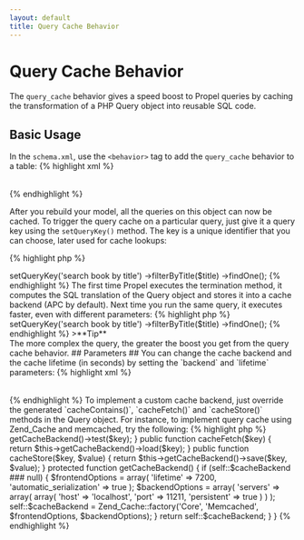 ```yaml
---
layout: default
title: Query Cache Behavior
---
```


# Query Cache Behavior #

The `query_cache` behavior gives a speed boost to Propel queries by caching the transformation of a PHP Query object into reusable SQL code.

## Basic Usage ##

In the `schema.xml`, use the `<behavior>` tag to add the `query_cache` behavior to a table:
{% highlight xml %}
<table name="book">
  <column name="id" required="true" primaryKey="true" autoIncrement="true" type="INTEGER" />
  <column name="title" type="VARCHAR" required="true" primaryString="true" />
  <behavior name="query_cache" />
</table>
{% endhighlight %}

After you rebuild your model, all the queries on this object can now be cached. To trigger the query cache on a particular query, just give it a query key using the `setQueryKey()` method. The key is a unique identifier that you can choose, later used for cache lookups:

{% highlight php %}
<?php
$title = 'War And Peace';
$books = BookQuery::create()
  ->setQueryKey('search book by title')
  ->filterByTitle($title)
  ->findOne();
{% endhighlight %}

The first time Propel executes the termination method, it computes the SQL translation of the Query object and stores it into a cache backend (APC by default). Next time you run the same query, it executes faster, even with different parameters:

{% highlight php %}
<?php
$title = 'Anna Karenina';
$books = BookQuery::create()
  ->setQueryKey('search book by title')
  ->filterByTitle($title)
  ->findOne();
{% endhighlight %}

>**Tip**<br />The more complex the query, the greater the boost you get from the query cache behavior.

## Parameters ##

You can change the cache backend and the cache lifetime (in seconds) by setting the `backend` and `lifetime` parameters:

{% highlight xml %}
<table name="book">
  <column name="id" required="true" primaryKey="true" autoIncrement="true" type="INTEGER" />
  <column name="title" type="VARCHAR" required="true" primaryString="true" />
  <behavior name="query_cache">
    <parameter name="backend" value="custom" />
    <parameter name="lifetime" value="600" />
  </behavior>
</table>
{% endhighlight %}

To implement a custom cache backend, just override the generated `cacheContains()`, `cacheFetch()` and `cacheStore()` methods in the Query object. For instance, to implement query cache using Zend_Cache and memcached, try the following:

{% highlight php %}
<?php
class BookQuery extends BaseBookQuery
{
  public function cacheContains($key)
  {
    return $this->getCacheBackend()->test($key);
  }

  public function cacheFetch($key)
  {
    return $this->getCacheBackend()->load($key);
  }

  public function cacheStore($key, $value)
  {
    return $this->getCacheBackend()->save($key, $value);
  }

  protected function getCacheBackend()
  {
    if (self::$cacheBackend ### null) {
      $frontendOptions = array(
         'lifetime' => 7200,
         'automatic_serialization' => true
      );
      $backendOptions = array(
        'servers' => array(
          array(
            'host' => 'localhost',
            'port' => 11211,
            'persistent' => true
          )
        )
      );
      self::$cacheBackend = Zend_Cache::factory('Core', 'Memcached', $frontendOptions, $backendOptions);
    }

    return self::$cacheBackend;
  }
}
{% endhighlight %}
